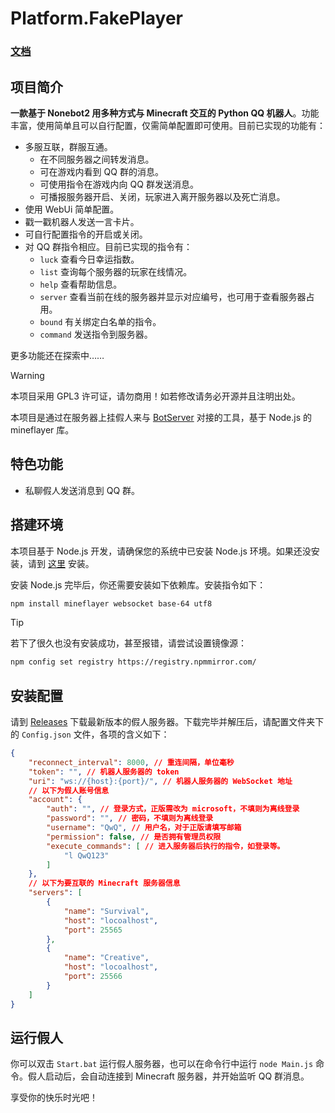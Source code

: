 # Platform.FakePlayer

### [**文档**](https://qqbot.bugjump.xyz/文档/安装插件/McdReforged.html)

## 项目简介

**一款基于 Nonebot2 用多种方式与 Minecraft 交互的 Python QQ 机器人**。功能丰富，使用简单且可以自行配置，仅需简单配置即可使用。目前已实现的功能有：

- 多服互联，群服互通。
    - 在不同服务器之间转发消息。
    - 可在游戏内看到 QQ 群的消息。
    - 可使用指令在游戏内向 QQ 群发送消息。
    - 可播报服务器开启、关闭，玩家进入离开服务器以及死亡消息。
- 使用 WebUi 简单配置。
- 戳一戳机器人发送一言卡片。
- 可自行配置指令的开启或关闭。
- 对 QQ 群指令相应。目前已实现的指令有：
    - `luck` 查看今日幸运指数。
    - `list` 查询每个服务器的玩家在线情况。
    - `help` 查看帮助信息。
    - `server` 查看当前在线的服务器并显示对应编号，也可用于查看服务器占用。
    - `bound` 有关绑定白名单的指令。
    - `command` 发送指令到服务器。

更多功能还在探索中……

> [!WARNING]
> 本项目采用 GPL3 许可证，请勿商用！如若修改请务必开源并且注明出处。

本项目是通过在服务器上挂假人来与 [BotServer](https://github.com/Minecraft-QQBot/BotServer) 对接的工具，基于 Node.js 的 mineflayer 库。

## 特色功能

- 私聊假人发送消息到 QQ 群。

## 搭建环境

本项目基于 Node.js 开发，请确保您的系统中已安装 Node.js 环境。如果还没安装，请到 [这里](https://nodejs.org/zh-cn/download/package-manager) 安装。

安装 Node.js 完毕后，你还需要安装如下依赖库。安装指令如下：

```bash
npm install mineflayer websocket base-64 utf8
```

> [!TIP]
> 若下了很久也没有安装成功，甚至报错，请尝试设置镜像源：
> ```bash
> npm config set registry https://registry.npmmirror.com/
> ```

## 安装配置

请到 [Releases](https://github.com/Minecraft-QQBot/Platform.FakePlayer/releases) 下载最新版本的假人服务器。下载完毕并解压后，请配置文件夹下的 `Config.json` 文件，各项的含义如下：

```json
{
    "reconnect_interval": 8000, // 重连间隔，单位毫秒
    "token": "", // 机器人服务器的 token
    "uri": "ws://{host}:{port}/", // 机器人服务器的 WebSocket 地址
    // 以下为假人账号信息
    "account": {
        "auth": "", // 登录方式，正版需改为 microsoft，不填则为离线登录
        "password": "", // 密码，不填则为离线登录
        "username": "QwQ", // 用户名，对于正版请填写邮箱
        "permission": false, // 是否拥有管理员权限
        "execute_commands": [ // 进入服务器后执行的指令，如登录等。
            "l QwQ123"
        ]
    },
    // 以下为要互联的 Minecraft 服务器信息
    "servers": [
        {
            "name": "Survival",
            "host": "locoalhost",
            "port": 25565
        },
        {
            "name": "Creative",
            "host": "locoalhost",
            "port": 25566
        }
    ]
}
```

## 运行假人

你可以双击 `Start.bat` 运行假人服务器，也可以在命令行中运行 `node Main.js` 命令。假人启动后，会自动连接到 Minecraft 服务器，并开始监听 QQ 群消息。

享受你的快乐时光吧！
